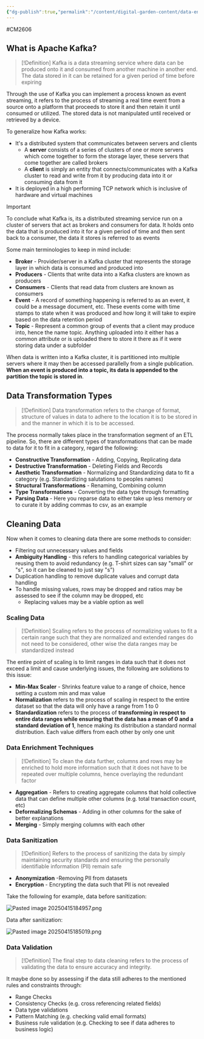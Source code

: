 ```yaml
---
{"dg-publish":true,"permalink":"/content/digital-garden-content/data-engineering-content/exam-prep-final-sem/data-engineering-content/cm-2606-lecture-6-notes/","updated":"2025-04-15T18:52:37.628+05:30"}
---
```


#CM2606 

## What is Apache Kafka?

>[!Definition]
>Kafka is a data streaming service where data can be produced onto it and consumed from another machine in another end. The data stored in it can be retained for a given period of time before expiring 

Through the use of Kafka you can implement a process known as event streaming, it refers to the process of streaming a real time event from a source onto a platform that proceeds to store it and then retain it until consumed or utilized. The stored data is not manipulated until received or retrieved by a device. 

To generalize how Kafka works:

- It's a distributed system that communicates between servers and clients
	- A **server** consists of a series of clusters of one or more servers which come together to form the storage layer, these servers that come together are called brokers
	- A **client** is simply an entity that connects/communicates with a Kafka cluster to read and write from it by producing data into it or consuming data from it
- It is deployed in a high performing TCP network which is inclusive of hardware and virtual machines 

>[!important]
>To conclude what Kafka is, its a distributed streaming service run on a cluster of servers that act as brokers and consumers for data. It holds onto the data that is produced into it for a given period of time and then sent back to a consumer, the data it stores is referred to as events

Some main terminologies to keep in mind include:

- **Broker** - Provider/server in a Kafka cluster that represents the storage layer in which data is consumed and produced into
- **Producers** - Clients that write data into a Kafka clusters are known as producers
- **Consumers** - Clients that read data from clusters are known as consumers
- **Event** - A record of something happening is referred to as an event, it could be a message document, etc. These events come with time stamps to state when it was produced and how long it will take to expire based on the data retention period
- **Topic** - Represent a common group of events that a client may produce into, hence the name topic. Anything uploaded into it either has a common attribute or is uploaded there to store it there as if it were storing data under a subfolder

When data is written into a Kafka cluster, it is partitioned into multiple servers where it may then be accessed parallelly from a single publication. **When an event is produced into a topic, its data is appended to the partition the topic is stored in**.

## Data Transformation Types

>[!Definition]
>Data transformation refers to the change of format, structure of values in data to adhere to the location it is to be stored in and the manner in which it is to be accessed.

The process normally takes place in the transformation segment of an ETL pipeline. So, there are different types of transformations that can be made to data for it to fit in a category, regard the following:

- **Constructive Transformation** - Adding, Copying, Replicating data
- **Destructive Transformation** - Deleting Fields and Records
- **Aesthetic Transformation** - Normalizing and Standardizing data to fit a category (e.g. Standardizing salutations to peoples names)
- **Structural Transformations** - Renaming, Combining column
- **Type Transformations** - Converting the data type through formatting 
- **Parsing Data** - Here you reparse data to either take up less memory or to curate it by adding commas to csv, as an example

## Cleaning Data

Now when it comes to cleaning data there are some methods to consider:

- Filtering out unnecessary values and fields 
- **Ambiguity Handling** - this refers to handling categorical variables by reusing them to avoid redundancy (e.g. T-shirt sizes can say "small" or "s", so it can be cleaned to just say "s")
- Duplication handling to remove duplicate values and corrupt data handling
- To handle missing values, rows may be dropped and ratios may be assessed to see if the column may be dropped, etc
	- Replacing values may be a viable option as well

### Scaling Data

>[!Definition]
>Scaling refers to the process of normalizing values to fit a certain range such that they are normalized and extended ranges do not need to be considered, other wise the data ranges may be standardized instead

The entire point of scaling is to limit ranges in data such that it does not exceed a limit and cause underlying issues, the following are solutions to this issue:

- **Min-Max Scaler** - Shrinks feature value to a range of choice, hence setting a custom min and max value
- **Normalization** refers to the process of scaling in respect to the entire dataset so that the data will only have a range from 1 to 0
- **Standardization** refers to the process of **transforming in respect to entire data ranges while ensuring that the data has a mean of 0 and a standard deviation of 1**, hence making its distribution a standard normal distribution. Each value differs from each other by only one unit

### Data Enrichment Techniques

>[!Definition]
>To clean the data further, columns and rows may be enriched to hold more information such that it does not have to be repeated over multiple columns, hence overlaying the redundant factor 

- **Aggregation** - Refers to creating aggregate columns that hold collective data that can define multiple other columns (e.g. total transaction count, etc)
- **Deformalizing Schemas** - Adding in other columns for the sake of better explanations
- **Merging** - Simply merging columns with each other

### Data Sanitization

>[!Definition]
>Refers to the process of sanitizing the data by simply maintaining security standards and ensuring the personally identifiable information (PII) remain safe

- **Anonymization** -Removing PII from datasets
- **Encryption** - Encrypting the data such that PII is not revealed

Take the following for example, data before sanitization:

![Pasted image 20250415184957.png](/img/user/pngs/Pasted%20image%2020250415184957.png)

Data after sanitization:

![Pasted image 20250415185019.png](/img/user/pngs/Pasted%20image%2020250415185019.png)
### Data Validation

>[!Definition]
>The final step to data cleaning refers to the process of validating the data to ensure accuracy and integrity.

It maybe done so by assessing if the data still adheres to the mentioned rules and constraints through:

- Range Checks
- Consistency Checks (e.g. cross referencing related fields)
- Data type validations
- Pattern Matching (e.g. checking valid email formats)
- Business rule validation (e.g. Checking to see if data adheres to business logic)